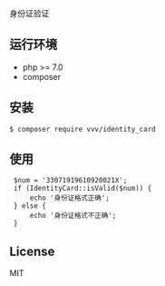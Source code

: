

身份证验证
## 运行环境

- php >= 7.0
- composer

## 安装

```Shell
$ composer require vvv/identity_card
```
## 使用
```
 $num = '33071919610920021X';
 if (IdentityCard::isValid($num)) {
     echo '身份证格式正确';
 } else {
     echo '身份证格式不正确';
 }

```

## License

MIT
